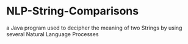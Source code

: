 # NLP-String-Comparisons
a Java program used to decipher the meaning of two Strings by using several Natural Language Processes
